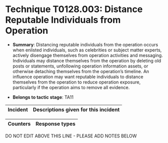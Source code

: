 # Technique T0128.003: Distance Reputable Individuals from Operation

* **Summary**: Distancing reputable individuals from the operation occurs when enlisted individuals, such as  celebrities or subject matter experts, actively disengage themselves from operation activities and  messaging. Individuals may distance themselves from the operation by deleting old posts or  statements, unfollowing operation information assets, or otherwise detaching themselves from  the operation’s timeline. An influence operation may want reputable individuals to distance  themselves from the operation to reduce operation exposure, particularly if the operation aims to remove all evidence.

* **Belongs to tactic stage**: TA11


| Incident | Descriptions given for this incident |
| -------- | -------------------- |



| Counters | Response types |
| -------- | -------------- |


DO NOT EDIT ABOVE THIS LINE - PLEASE ADD NOTES BELOW